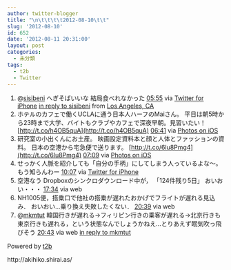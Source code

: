 ```yaml
---
author: twitter-blogger
title: "\n\t\t\t\t2012-08-10\t\t"
slug: '2012-08-10'
id: 652
date: '2012-08-11 20:31:00'
layout: post
categories:
  - 未分類
tags:
  - t2b
  - Twitter
---
```


<div xmlns:georss="http://www.georss.org/georss">

1.  <span><span>@[sisibeni](http://twitter.com/sisibeni "sisibeni") へぎそばいいな 結局食べれなかった</span> <span>[<span>05:55</span>](http://twitter.com/o_ob/status/233969802165776384) <span>via [Twitter for iPhone](http://twitter.com/download/iphone)</span> [in reply to sisibeni](http://twitter.com/sisibeni/status/233871299880050688) from [Los Angeles, CA<span></span>](http://maps.google.com/maps?q=34.04491411,-118.25843519)</span></span>
2.  <span><span>ホテルのカフェで働くUCLAに通う日本人ハーフのMaiさん。 平日は朝5時から23時まで大学、バイトもクラブやカフェで深夜早朝。見習いたい！ [http://t.co/h4OB5quA](http://t.co/h4OB5quA)</span> <span>[<span>06:41</span>](http://twitter.com/o_ob/status/233981370584686592) <span>via [Photos on iOS](http://www.apple.com)</span></span></span>
3.  <span><span>研究室の小出くんにお土産。 映画設定資料本と顔と人体とファッションの資料。 日本の空港から宅急便で送ります。 [http://t.co/6lu8Pmg4](http://t.co/6lu8Pmg4)</span> <span>[<span>07:09</span>](http://twitter.com/o_ob/status/233988418135261184) <span>via [Photos on iOS](http://www.apple.com)</span></span></span>
4.  <span><span>せっかく人脈を紹介しても「自分の手柄」にしてしまう人っているよな～。 もう知らんわー</span> <span>[<span>10:07</span>](http://twitter.com/o_ob/status/234033133912219650) <span>via [Twitter for iPhone](http://twitter.com/download/iphone)</span></span></span>
5.  <span><span>空港なう Dropboxのシンクロダウンロード中が， 「124件残り5日」 おいおい・・・</span> <span>[<span>17:34</span>](http://twitter.com/o_ob/status/234145731676602368) <span>via web</span></span></span>
6.  <span><span>NH1005便，搭乗口で他社の搭乗が遅れたおかげでフライトが遅れる見込み． おいおい…乗り換え失敗したくない．</span> <span>[<span>20:39</span>](http://twitter.com/o_ob/status/234192412753416193) <span>via web</span></span></span>
7.  <span><span>@[mkmtut](http://twitter.com/mkmtut "mkmtut") 韓国行きが遅れる→フィリピン行きの乗客が遅れる→北京行きも東京行きも遅れる，という状態なんでしょうかねえ…とりあえず眠気吹っ飛びそう</span> <span>[<span>20:43</span>](http://twitter.com/o_ob/status/234193214045839360) <span>via web</span> [in reply to mkmtut](http://twitter.com/mkmtut/status/234192637802979328)</span></span>

</div>

Powered by [t2b](http://t2b.utilz.jp/)

<div>http://akihiko.shirai.as/</div>